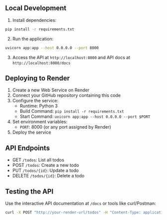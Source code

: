 

## Local Development
1. Install dependencies:
```bash
pip install -r requirements.txt
```
2. Run the application:
```bash
uvicorn app:app --host 0.0.0.0 --port 8000
```
3. Access the API at `http://localhost:8000` and API docs at `http://localhost:8000/docs`

## Deploying to Render
1. Create a new Web Service on Render
2. Connect your GitHub repository containing this code
3. Configure the service:
   - Runtime: Python 3
   - Build Command: `pip install -r requirements.txt`
   - Start Command: `uvicorn app:app --host 0.0.0.0 --port $PORT`
4. Set environment variables:
   - `PORT`: 8000 (or any port assigned by Render)
5. Deploy the service

## API Endpoints
- GET `/todos`: List all todos
- POST `/todos`: Create a new todo
- PUT `/todos/{id}`: Update a todo
- DELETE `/todos/{id}`: Delete a todo

## Testing the API
Use the interactive API documentation at `/docs` or tools like curl/Postman:
```bash
curl -X POST "http://your-render-url/todos" -H "Content-Type: application/json" -d '{"title":"Sample Todo","completed":false}'
```